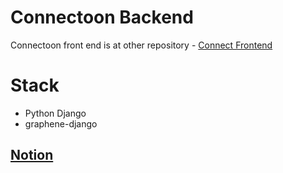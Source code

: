 # Connectoon Backend

Connectoon front end is at other repository - [Connect Frontend](https://github.com/cdbrouk/connectoon-frontend)

# Stack

- Python Django
- graphene-django

## [Notion](https://www.notion.so/Connectoon-ec2ffbe9174e449a9c847b3c95513a41)
